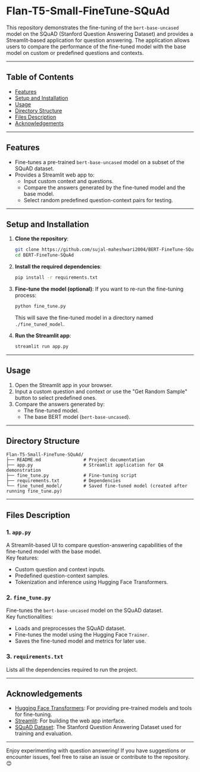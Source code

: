 # Flan-T5-Small-FineTune-SQuAd

This repository demonstrates the fine-tuning of the `bert-base-uncased` model on the SQuAD (Stanford Question Answering Dataset) and provides a Streamlit-based application for question answering. The application allows users to compare the performance of the fine-tuned model with the base model on custom or predefined questions and contexts.

---

## Table of Contents
- [Features](#features)
- [Setup and Installation](#setup-and-installation)
- [Usage](#usage)
- [Directory Structure](#directory-structure)
- [Files Description](#files-description)
- [Acknowledgements](#acknowledgements)

---

## Features
- Fine-tunes a pre-trained `bert-base-uncased` model on a subset of the SQuAD dataset.
- Provides a Streamlit web app to:
  - Input custom context and questions.
  - Compare the answers generated by the fine-tuned model and the base model.
  - Select random predefined question-context pairs for testing.

---

## Setup and Installation

1. **Clone the repository**:
    ```bash
    git clone https://github.com/sujal-maheshwari2004/BERT-FineTune-SQuAd.git
    cd BERT-FineTune-SQuAd
    ```

2. **Install the required dependencies**:
    ```bash
    pip install -r requirements.txt
    ```

3. **Fine-tune the model (optional)**:
    If you want to re-run the fine-tuning process:
    ```bash
    python fine_tune.py
    ```
    This will save the fine-tuned model in a directory named `./fine_tuned_model`.

4. **Run the Streamlit app**:
    ```bash
    streamlit run app.py
    ```

---

## Usage

1. Open the Streamlit app in your browser.
2. Input a custom question and context or use the "Get Random Sample" button to select predefined ones.
3. Compare the answers generated by:
   - The fine-tuned model.
   - The base BERT model (`bert-base-uncased`).

---

## Directory Structure

```
Flan-T5-Small-FineTune-SQuAd/
├── README.md                # Project documentation
├── app.py                   # Streamlit application for QA demonstration
├── fine_tune.py             # Fine-tuning script
├── requirements.txt         # Dependencies
└── fine_tuned_model/        # Saved fine-tuned model (created after running fine_tune.py)
```

---

## Files Description

### 1. `app.py`
A Streamlit-based UI to compare question-answering capabilities of the fine-tuned model with the base model.  
Key features:
- Custom question and context inputs.
- Predefined question-context samples.
- Tokenization and inference using Hugging Face Transformers.

### 2. `fine_tune.py`
Fine-tunes the `bert-base-uncased` model on the SQuAD dataset.  
Key functionalities:
- Loads and preprocesses the SQuAD dataset.
- Fine-tunes the model using the Hugging Face `Trainer`.
- Saves the fine-tuned model and metrics for later use.

### 3. `requirements.txt`
Lists all the dependencies required to run the project.

---

## Acknowledgements

- [Hugging Face Transformers](https://huggingface.co/transformers/): For providing pre-trained models and tools for fine-tuning.
- [Streamlit](https://streamlit.io/): For building the web app interface.
- [SQuAD Dataset](https://rajpurkar.github.io/SQuAD-explorer/): The Stanford Question Answering Dataset used for training and evaluation.

---

Enjoy experimenting with question answering! If you have suggestions or encounter issues, feel free to raise an issue or contribute to the repository. 😊
